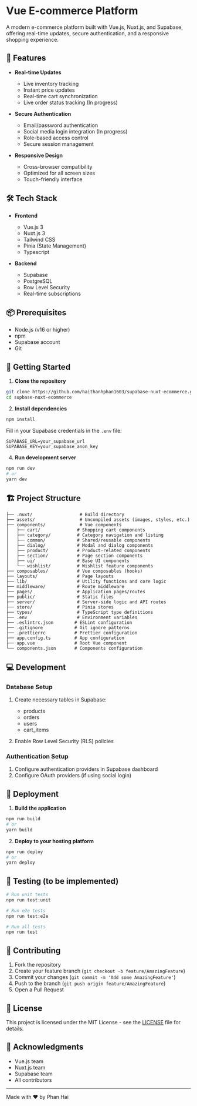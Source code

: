 # Vue E-commerce Platform

A modern e-commerce platform built with Vue.js, Nuxt.js, and Supabase, offering real-time updates, secure authentication, and a responsive shopping experience.

## 🚀 Features

- **Real-time Updates**
  - Live inventory tracking
  - Instant price updates
  - Real-time cart synchronization
  - Live order status tracking (In progress)

- **Secure Authentication**
  - Email/password authentication
  - Social media login integration (In progress)
  - Role-based access control
  - Secure session management 

- **Responsive Design**
  - Cross-browser compatibility
  - Optimized for all screen sizes
  - Touch-friendly interface

## 🛠️ Tech Stack

- **Frontend**
  - Vue.js 3
  - Nuxt.js 3
  - Tailwind CSS
  - Pinia (State Management)
  - Typescript

- **Backend**
  - Supabase
  - PostgreSQL
  - Row Level Security
  - Real-time subscriptions

## 📦 Prerequisites

- Node.js (v16 or higher)
- npm
- Supabase account
- Git

## 🚀 Getting Started

1. **Clone the repository**
```bash
git clone https://github.com/haithanhphan1603/supabase-nuxt-ecommerce.git
cd supbase-nuxt-ecommerce
```

2. **Install dependencies**
```bash
npm install

```
Fill in your Supabase credentials in the `.env` file:
```
SUPABASE_URL=your_supabase_url
SUPABASE_KEY=your_supabase_anon_key
```

4. **Run development server**
```bash
npm run dev
# or
yarn dev
```

## 🏗️ Project Structure

```
├── .nuxt/                  # Build directory
├── assets/                 # Uncompiled assets (images, styles, etc.)
├── components/             # Vue components
│   ├── cart/              # Shopping cart components
│   ├── category/          # Category navigation and listing
│   ├── common/            # Shared/reusable components
│   ├── dialog/            # Modal and dialog components
│   ├── product/           # Product-related components
│   ├── section/           # Page section components
│   ├── ui/                # Base UI components
│   └── wishlist/          # Wishlist feature components
├── composables/           # Vue composables (hooks)
├── layouts/               # Page layouts
├── lib/                   # Utility functions and core logic
├── middleware/            # Route middleware
├── pages/                 # Application pages/routes
├── public/                # Static files
├── server/                # Server-side logic and API routes
├── store/                 # Pinia stores
├── types/                 # TypeScript type definitions
├── .env                   # Environment variables
├── .eslintrc.json        # ESLint configuration
├── .gitignore            # Git ignore patterns
├── .prettierrc           # Prettier configuration
├── app.config.ts         # App configuration
├── app.vue               # Root Vue component
└── components.json       # Components configuration
```

## 💻 Development

### Database Setup

1. Create necessary tables in Supabase:
   - products
   - orders
   - users
   - cart_items

2. Enable Row Level Security (RLS) policies

### Authentication Setup

1. Configure authentication providers in Supabase dashboard
2. Configure OAuth providers (if using social login)

## 🚀 Deployment

1. **Build the application**
```bash
npm run build
# or
yarn build
```

2. **Deploy to your hosting platform**
```bash
npm run deploy
# or
yarn deploy
```

## 🧪 Testing (to be implemented)

```bash
# Run unit tests
npm run test:unit

# Run e2e tests
npm run test:e2e

# Run all tests
npm run test
```

## 📝 Contributing

1. Fork the repository
2. Create your feature branch (`git checkout -b feature/AmazingFeature`)
3. Commit your changes (`git commit -m 'Add some AmazingFeature'`)
4. Push to the branch (`git push origin feature/AmazingFeature`)
5. Open a Pull Request

## 📄 License

This project is licensed under the MIT License - see the [LICENSE](LICENSE) file for details.

## 🙏 Acknowledgments

- Vue.js team
- Nuxt.js team
- Supabase team
- All contributors

---
Made with ❤️ by Phan Hai
